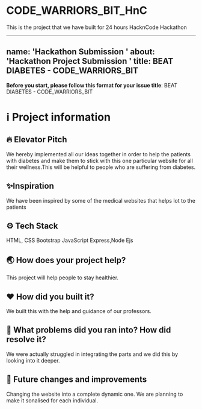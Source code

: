 # CODE_WARRIORS_BIT_HnC
This is the project that we have built for 24 hours HacknCode Hackathon

---
name: 'Hackathon Submission '
about: 'Hackathon Project Submission '
title: BEAT DIABETES - CODE_WARRIORS_BIT 
---

**Before you start, please follow this format for your issue title**:
BEAT DIABETES - CODE_WARRIORS_BIT 


# ℹ️ Project information

## 🔥 Elevator Pitch
We hereby implemented all our ideas together in order to help the patients with diabetes and make them to stick with this one particular website for all their wellness.This will be helpful to people who are suffering from diabetes. 


## ✨Inspiration
We have been inspired by some of the medical websites that helps lot to the patients

## ⚙️ Tech Stack
HTML, CSS
Bootstrap
JavaScript
Express,Node 
Ejs

## 🌏 How does your project help?
This project will help people to stay healthier.

## ❤️ How did you built it?
We built this with the help and guidance of our professors.

## 🤔 What problems did you ran into? How did resolve it?
We were actually struggled in integrating the parts and we did this by looking into it deeper.

## 🚀 Future changes and improvements
Changing the website into a complete dynamic one. We are planning to make it sonalised for each individual.
